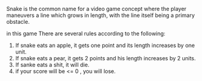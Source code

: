 Snake is the common name for a video game concept where the player maneuvers a line which grows in length, with the line itself being a primary obstacle.

in this game There are several rules according to the following: 
1)  If snake eats an apple, it gets one point and its length increases by one unit.
2)  If snake eats a pear, it gets 2 points and his length increases by 2 units. 
3)  If sanke eats a shit, it will die.
4)  if your score will be <= 0 , you will lose.


 
